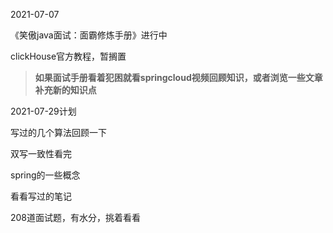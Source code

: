 2021-07-07 

《笑傲java面试：面霸修炼手册》进行中

clickHouse官方教程，暂搁置

> **如果面试手册看着犯困就看springcloud视频回顾知识，或者浏览一些文章补充新的知识点**

2021-07-29计划

写过的几个算法回顾一下

双写一致性看完

spring的一些概念

看看写过的笔记

208道面试题，有水分，挑着看看 